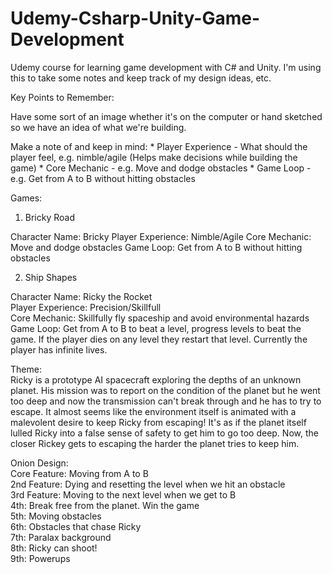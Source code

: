 # Udemy-Csharp-Unity-Game-Development
Udemy course for learning game development with C# and Unity. I'm using this to take some notes and keep track of my design ideas, etc.

Key Points to Remember:

Have some sort of an image whether it's on the computer or hand sketched so we have an idea of what we're building.

Make a note of and keep in mind:
	* Player Experience - What should the player feel, e.g. nimble/agile (Helps make decisions while building the game)
	* Core Mechanic - e.g. Move and dodge obstacles
	* Game Loop - e.g. Get from A to B without hitting obstacles
	
Games: 

1. Bricky Road

Character Name: Bricky
Player Experience: Nimble/Agile
Core Mechanic: Move and dodge obstacles
Game Loop: Get from A to B without hitting obstacles


2. Ship Shapes  
  
Character Name: Ricky the Rocket  
Player Experience: Precision/Skillfull  
Core Mechanic: Skillfully fly spaceship and avoid environmental hazards  
Game Loop: Get from A to B to beat a level, progress levels to beat the game. If the player dies on any level they restart that level. Currently the player has infinite lives.  
  
Theme:  
Ricky is a prototype AI spacecraft exploring the depths of an unknown planet. His mission was to report on the condition of the planet but he went too deep and now the transmission can't break through and he has to try to escape. It almost seems like the environment itself is animated with a malevolent desire to keep Ricky from escaping! It's as if the planet itself lulled Ricky into a false sense of safety to get him to go too deep. Now, the closer Rickey gets to escaping the harder the planet tries to keep him.  
  
Onion Design:  
Core Feature: Moving from A to B  
2nd Feature: Dying and resetting the level when we hit an obstacle  
3rd Feature: Moving to the next level when we get to B  
4th: Break free from the planet. Win the game   
5th: Moving obstacles  
6th: Obstacles that chase Ricky  
7th: Paralax background  
8th: Ricky can shoot!  
9th: Powerups   

